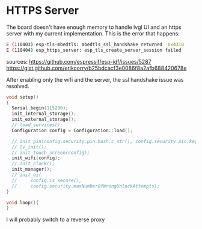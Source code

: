 # HTTPS Server

The board doesn't have enough memory to handle lvgl UI and an https server with my current implementation. This is the error that happens:

```bash
E (110403) esp-tls-mbedtls: mbedtls_ssl_handshake returned -0x4310
E (110404) esp_https_server: esp_tls_create_server_session failed
```

sources:
https://github.com/espressif/esp-idf/issues/5287
https://gist.github.com/erikcorry/b25bdcacf3e0086f8a2afb688420678e

After enabling only the wifi and the server, the ssl handshake issue was resolved.

```c
void setup()
{
  Serial.begin(115200);
  init_internal_storage();
  init_external_storage();
  // load_services();
  Configuration config = Configuration::load();

  // init_pin(config.security.pin.hash.c_str(), config.security.pin.key.c_str());
  // lv_init();
  // init_touch_screen(config);
  init_wifi(config);
  // init_clock();
  init_manager();
  // init_ui(
  //     config.is_secure(),
  //     config.security.maxNumberOfWrongUnlockAttempts);
}

void loop(){
}
```

I will probably switch to a reverse proxy
